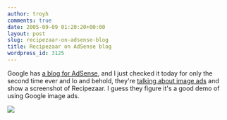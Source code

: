 ```yaml
---
author: troyh
comments: true
date: 2005-09-09 01:20:20+00:00
layout: post
slug: recipezaar-on-adsense-blog
title: Recipezaar on AdSense blog
wordpress_id: 3125
---
```


Google has [a blog for AdSense](http://adsense.blogspot.com/), and I just checked it today for only the second time ever and lo and behold, they're [talking about image ads](http://adsense.blogspot.com/2005/09/distorted-images.html) and show a screenshot of Recipezaar. I guess they figure it's a good demo of using Google image ads.

![](http://troyandgay.com/pix/googzaar.jpg)
